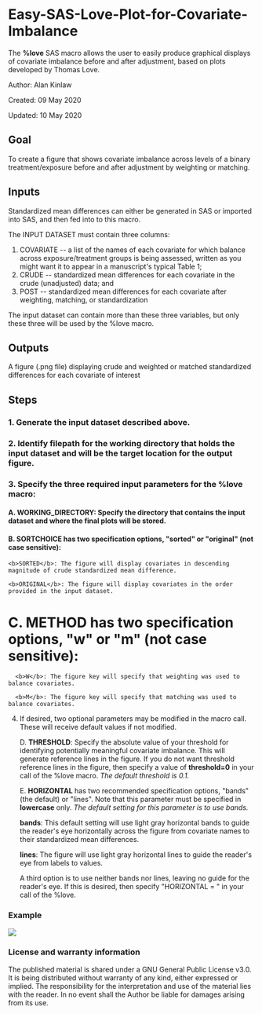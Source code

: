 # Easy-SAS-Love-Plot-for-Covariate-Imbalance

The <b>%love</b> SAS macro allows the user to easily produce graphical displays of covariate imbalance before and after adjustment, based on plots developed by Thomas Love.

Author: Alan Kinlaw

Created: 09 May 2020

Updated: 10 May 2020


## Goal

To create a figure that shows covariate imbalance across levels of a binary treatment/exposure before and after adjustment by weighting or matching.


## Inputs

Standardized mean differences can either be generated in SAS or imported into SAS, and then fed into to this macro.

The INPUT DATASET must contain three columns:
1. COVARIATE -- a list of the names of each covariate for which balance across exposure/treatment groups is being assessed, written as you might want it to appear in a manuscript's typical Table 1;
2. CRUDE -- standardized mean differences for each covariate in the crude (unadjusted) data; and 
3. POST -- standardized mean differences for each covariate after weighting, matching, or standardization 

The input dataset can contain more than these three variables, but only these three will be used by the %love macro.

## Outputs

A figure (.png file) displaying crude and weighted or matched standardized differences for each covariate of interest

## Steps

### 1. Generate the input dataset described above.
### 2. Identify filepath for the working directory that holds the input dataset and will be the target location for the output figure.
### 3. Specify the three required input parameters for the %love macro:
	
#### A. <b>WORKING_DIRECTORY</b>: Specify the directory that contains the input dataset and where the final plots will be stored.
	
#### B. <b>SORTCHOICE</b> has two specification options, "sorted" or "original" (not case sensitive):

	<b>SORTED</b>: The figure will display covariates in descending magnitude of crude standardized mean difference.
		
	<b>ORIGINAL</b>: The figure will display covariates in the order provided in the input dataset.
			
# C. <b>METHOD</b> has two specification options, "w" or "m" (not case sensitive):
		
	  <b>W</b>: The figure key will specify that weighting was used to balance covariates.
		
	  <b>M</b>: The figure key will specify that matching was used to balance covariates. 
		
		
4. If desired, two optional parameters may be modified in the macro call. These will receive default values if not modified.
		
	D. <b>THRESHOLD</b>: Specify the absolute value of your threshold for identifying potentially meaningful covariate imbalance. This will generate reference lines in the figure. If you do not want threshold reference lines in the figure, then specify a value of <b>threshold=0</b> in your call of the %love macro. <i>The default threshold is 0.1.</i>
	
	E. <b>HORIZONTAL</b> has two recommended specification options, "bands" (the default) or "lines". Note that this parameter must be specified in <b>lowercase</b> only. <i>The default setting for this parameter is to use bands.</i>
		
	<b>bands</b>: This default setting will use light gray horizontal bands to guide the reader's eye horizontally across the figure from covariate names to their standardized mean differences. 
		
	  <b>lines</b>: The figure will use light gray horizontal lines to guide the reader's eye from labels to values. 
		
	  A third option is to use neither bands nor lines, leaving no guide for the reader's eye. If this is desired, then specify "HORIZONTAL = " in your call of the %love.
	

### Example
![](https://github.com/alankinlaw/Easy-Love-Plot/blob/master/example.png)
 
### License and warranty information

The published material is shared under a GNU General Public License v3.0.  It is being distributed without warranty of any kind, either expressed or implied. The responsibility for the interpretation and use of the material lies with the reader. In no event shall the Author be liable for damages arising from its use.
